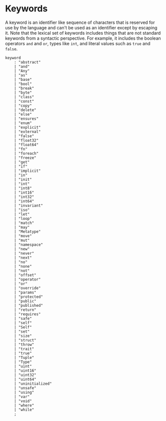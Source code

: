 # Keywords

A keyword is an identifier like sequence of characters that is reserved for use by the language and
can't be used as an identifier except by escaping it. Note that the lexical set of keywords includes
things that are not standard keywords from a syntactic perspective. For example, it includes the
boolean operators `and` and `or`, types like `int`, and literal values such as `true` and `false`.

```grammar
keyword
    : "abstract"
    | "and"
    | "Any"
    | "as"
    | "base"
    | "bool"
    | "break"
    | "byte"
    | "class"
    | "const"
    | "copy"
    | "delete"
    | "else"
    | "ensures"
    | "enum"
    | "explicit"
    | "external"
    | "false"
    | "float32"
    | "float64"
    | "fn"
    | "foreach"
    | "freeze"
    | "get"
    | "if"
    | "implicit"
    | "in"
    | "init"
    | "int"
    | "int8"
    | "int16"
    | "int32"
    | "int64"
    | "invariant"
    | "iso"
    | "let"
    | "loop"
    | "match"
    | "may"
    | "Metatype"
    | "move"
    | "mut"
    | "namespace"
    | "new"
    | "never"
    | "next"
    | "no"
    | "none"
    | "not"
    | "offset"
    | "operator"
    | "or"
    | "override"
    | "params"
    | "protected"
    | "public"
    | "published"
    | "return"
    | "requires"
    | "safe"
    | "self"
    | "Self"
    | "set"
    | "size"
    | "struct"
    | "throw"
    | "trait"
    | "true"
    | "Tuple"
    | "Type"
    | "uint"
    | "uint16"
    | "uint32"
    | "uint64"
    | "uninitialized"
    | "unsafe"
    | "using"
    | "var"
    | "void"
    | "where"
    | "while"
    ;
```
